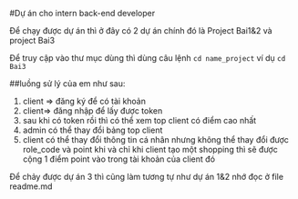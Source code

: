 #Dự án cho intern back-end developer

Để chạy được dự án thì ở đây có 2 dự án chính đó là Project Bai1&2 và project Bai3

Để truy cập vào thư mục dùng thì dùng câu lệnh `cd name_project` ví dụ `cd Bai3`

##luồng sử lý của em như sau:

1.  client => đăng ký để có tài khoản
2.  client=> đăng nhập để lấy được token
3.  sau khi có token rồi thì có thể xem top client có điểm cao nhất
4.  admin có thể thay đổi bảng top client
5.  client có thể thay đổi thông tin cá nhân nhưng không thể thay đổi được role_code và point khi và chỉ khi client tạo một shopping thì sẽ được cộng 1 điểm point vào trong tài khoản của client đó

Để chảy được dự án 3 thì cũng làm tương tự như dự án 1&2 nhớ đọc ở file readme.md
